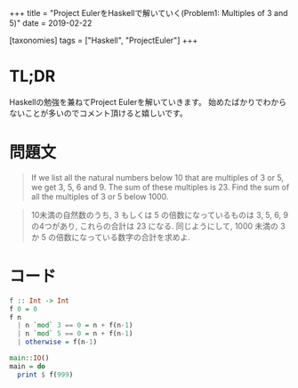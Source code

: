 +++
title = "Project EulerをHaskellで解いていく(Problem1: Multiples of 3 and 5)"
date = 2019-02-22

[taxonomies]
tags = ["Haskell", "ProjectEuler"]
+++
# TL;DR
Haskellの勉強を兼ねてProject Eulerを解いていきます。
始めたばかりでわからないことが多いのでコメント頂けると嬉しいです。

# 問題文
> If we list all the natural numbers below 10 that are multiples of 3 or 5, we get 3, 5, 6 and 9. The sum of these multiples is 23.
Find the sum of all the multiples of 3 or 5 below 1000.

> 10未満の自然数のうち, 3 もしくは 5 の倍数になっているものは 3, 5, 6, 9 の4つがあり, これらの合計は 23 になる.
同じようにして, 1000 未満の 3 か 5 の倍数になっている数字の合計を求めよ.

<!-- more -->

# コード

```haskell
f :: Int -> Int
f 0 = 0
f n
  | n `mod` 3 == 0 = n + f(n-1)
  | n `mod` 5 == 0 = n + f(n-1)
  | otherwise = f(n-1)

main::IO()
main = do
  print $ f(999)
```
